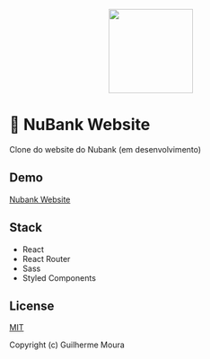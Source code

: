 <p align="center">
  <img
    style="object: contain; height: 150px"
    src="https://raw.githubusercontent.com/glhrmoura/nubank-website/main/src/images/logo.png"
  >
</p>

# :bank: NuBank Website

Clone do website do Nubank (em desenvolvimento)

## Demo

[Nubank Website](https://glhrmoura.github.io/nubank-website)

## Stack

- React
- React Router
- Sass
- Styled Components

## License

[MIT](https://github.com/glhrmoura/nubank-website/blob/main/LICENSE)

Copyright (c) Guilherme Moura